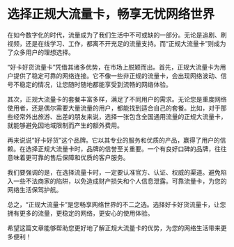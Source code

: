 # 选择正规大流量卡，畅享无忧网络世界

在如今数字化的时代，流量成为了我们生活中不可或缺的一部分。无论是追剧、刷视频，还是在线学习、工作，都离不开充足的流量支持。而“正规大流量卡”则成为了众多用户的理想选择。
 
“好卡好货流量卡”凭借其诸多优势，在市场上脱颖而出。首先，正规大流量卡为用户提供了稳定可靠的网络连接。它不像一些非正规的流量卡，会出现网络波动、信号不稳定的情况，让您随时随地都能享受到流畅的网络体验。
 
其次，正规大流量卡的套餐丰富多样，满足了不同用户的需求。无论您是重度网络使用者，还是偶尔需要大量流量的用户，都能找到适合自己的套餐。比如，对于那些经常外出旅游、出差的朋友来说，选择一张包含全国通用流量的正规大流量卡，就能够避免因地域限制而产生的额外费用。
 
再来说说“好卡好货”这个品牌。它以其专业的服务和优质的产品，赢得了用户的信赖。在选择正规大流量卡时，品牌的信誉至关重要。一个有良好口碑的品牌，往往意味着更可靠的售后保障和优质的客户服务。
 
我们要强调的是，在选择流量卡时，一定要认准官方、认证、权威的渠道。避免陷入一些不法商家的陷阱，以免造成财产损失和个人信息泄露。可靠流量卡，为您的网络生活保驾护航。
 
总之，“正规大流量卡”是您畅享网络世界的不二之选。选择好卡好货流量卡，让您拥有更多的流量，更稳定的网络，更安心的使用体验。
 
希望这篇文章能够帮助您更好地了解正规大流量卡的优势，为您的网络生活带来更多便利！